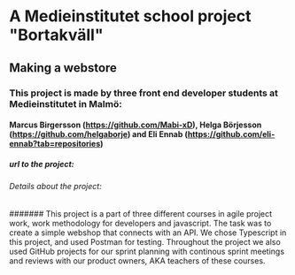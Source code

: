 # A Medieinstitutet school project "Bortakväll"
## Making a webstore
### This project is made by three front end developer students at Medieinstitutet in Malmö: 
#### Marcus Birgersson (https://github.com/Mabi-xD), Helga Börjesson (https://github.com/helgaborje) and Eli Ennab (https://github.com/eli-ennab?tab=repositories)
##### url to the project:
###### Details about the project:
####### This project is a part of three different courses in agile project work, work methodology for developers and javascript. The task was to create a simple webshop that connects with an API. We chose Typescript in this project, and used Postman for testing. Throughout the project we also used GitHub projects for our sprint planning with continous sprint meetings and reviews with our product owners, AKA teachers of these courses.

